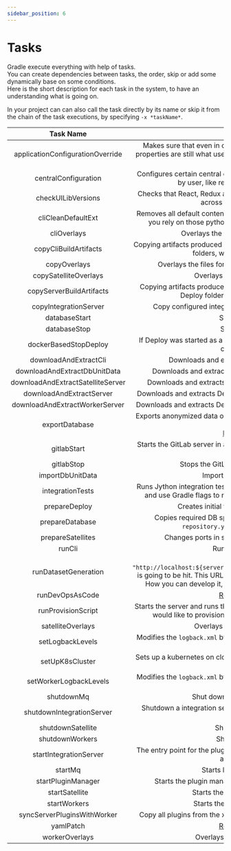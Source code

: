 ```yaml
---
sidebar_position: 6
---
```


# Tasks

Gradle execute everything with help of tasks. <br/>
You can create dependencies between tasks, the order, skip or add some dynamically base on some conditions. <br/>
Here is the short description for each task in the system, to have an understanding what is going on.

In your project can can also call the task directly by its name or skip it from the chain of the task executions,
by specifying `-x *taskName*`.

|Task Name|Description|
| :---: | :---: |
|applicationConfigurationOverride|Makes sure that even in case of overlay for `deployit.conf` certain properties are still what user defined. Like HTTP port or HTTP context root.|
|centralConfiguration|Configures certain central configuration files based on provided data by user, like repository config, workers, etc.|
|checkUILibVersions|Checks that React, Redux and other libraries are of the same version across all UI Deploy modules.|
|cliCleanDefaultExt|Removes all default content from `ext` folder. By default it's enabled. If you rely on those python helper scripts, you have to disable it.|
|cliOverlays|Overlays the files for CLI. [Read more here](./configuration.md#overlays)|
|copyCliBuildArtifacts|Copying artifacts produced inside your project (custom plugin) into CLI folders, which you define yourself.|
|copyOverlays|Overlays the files for the Deploy server. [Read more here](./configuration.md#overlays)|
|copySatelliteOverlays|Overlays the files for the Satellite.|
|copyServerBuildArtifacts|Copying artifacts produced inside your project (custom plugin) into Deploy folders, which you define yourself.|
|copyIntegrationServer|Copy configured integration server to the worker directory.|
|databaseStart|Starts a database.| 
|databaseStop|Stops a database| 
|dockerBasedStopDeploy|If Deploy was started as a docker container, will stop it and clean all created volumes.|
|downloadAndExtractCli|Downloads and extracts Cli from a private Nexus.|
|downloadAndExtractDbUnitData|Downloads and extracts DB Unit Data from a private Nexus.|
|downloadAndExtractSatelliteServer|Downloads and extracts Satellite archive from a private Nexus.|
|downloadAndExtractServer|Downloads and extracts Deploy Server archive from a private Nexus.|
|downloadAndExtractWorkerServer|Downloads and extracts Deploy Worker archive from a private Nexus.|
|exportDatabase|Exports anonymized data of the database with help of DB Unit to XML format. <br/> [Read more here](https://docs.xebialabs.com/v.10.2/deploy/concept/database-anonymizer/)|
|gitlabStart|Starts the GitLab server in a docker image. Can be used to test [Stitch](https://docs.xebialabs.com/v.10.2/deploy/stitch/introduction-to-stitch/) functionality|
|gitlabStop|Stops the GitLab server in a docker image.| 
|importDbUnitData|Imports data into a database|
|integrationTests|Runs Jython integration tests via CLI. You can define certain patterns and use Gradle flags to narrow down the scope of running tests.|
|prepareDeploy|Creates initial folders and `deployit.conf` file| 
|prepareDatabase|Copies required DB specific driver and configures `deploy-repository.yaml` in `centralConfiguration`|
|prepareSatellites|Changes ports in satellite.conf specified by the user|
|runCli|Runs CLI as a process| 
|runDatasetGeneration|The url `"http://localhost:${server.httpPort}/deployit/generate/${dataset}"` is going to be hit. This URL point is not available in Deploy by default. How you can develop it, is going to be described soon in a blog.|
|runDevOpsAsCode|[Read about it here](./configuration.md#dev-ops-as-code)|
|runProvisionScript|Starts the server and runs the provision script. You might need it if you would like to provision the test server prior to running tests.|
|satelliteOverlays|Overlays the files for the Satellite.|
|setLogbackLevels|Modifies the `logback.xml` by amending the levels of logs for specified packages.|
|setUpK8sCluster|Sets up a kubernetes on cloud depending on provider option ( Default is: "aws").|
|setWorkerLogbackLevels|Modifies the `logback.xml` by amending the levels of logs for specified packages.|
|shutdownMq|Shut downs docker image with MQ| 
|shutdownIntegrationServer|Shutdown a integration server and all dependencies: workers, mq, satellite, etc.|
|shutdownSatellite|Shutdown a satellite.|
|shutdownWorkers|Shutdown a worker.|
|startIntegrationServer|The entry point for the plugin, which starts the integration server with all dependencies.|
|startMq|Starts MQ in a docker image.|
|startPluginManager|Starts the plugin manager. You have to have a CLI for that.|
|startSatellite|Starts the satellite as JDK process.|
|startWorkers|Starts the worker as JDK process.|
|syncServerPluginsWithWorker|Copy all plugins from the xl-deploy to the worker runtime directory.|
|yamlPatch|[Read about it here](./configuration.md#yaml-patches)|
|workerOverlays|Overlays the files for the Worker.|
